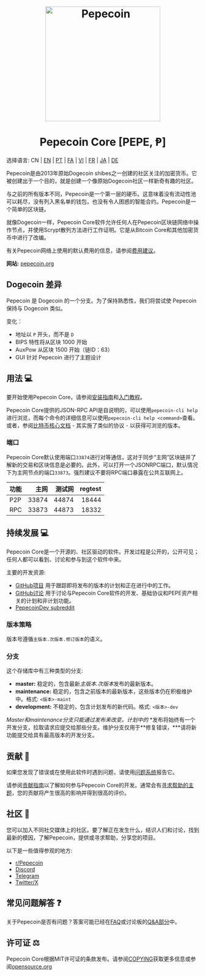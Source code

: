 <h1 align="center">
<img src="https://i.imgur.com/DDkfI9i.png" alt="Pepecoin" width="300"/>
<br/><br/>
Pepecoin Core [PEPE, Ᵽ]
</h1>

选择语言: CN | [EN](./README.md) | [PT](./README_pt_BR.md) | [FA](./README_fa_IR.md) | [VI](./README_vi_VN.md) | [FR](./README_fr_FR.md) | [JA](./README_ja_JP.md) | [DE](./README_ger_DE.md)

Pepecoin是由2013年原始Dogecoin shibes之一创建的社区关注的加密货币。它被创建出于一个目的，就是创建一个像原始Dogecoin社区一样新奇有趣的社区。

与之前的所有版本不同，Pepecoin是一个第一层的硬币。这意味着没有流动性池可以耗尽，没有列入黑名单的钱包，也没有令人困惑的智能合约。Pepecoin是一个简单的区块链。

就像Dogecoin一样，Pepecoin Core软件允许任何人在Pepecoin区块链网络中操作节点，并使用Scrypt散列方法进行工作证明。它是从Bitcoin Core和其他加密货币中进行了改编。

有关Pepecoin网络上使用的默认费用的信息，请参阅[费用建议](doc/fee-recommendation.md)。

**网站:** [pepecoin.org](https://pepecoin.org)

## Dogecoin 差异

Pepecoin 是 Dogecoin 的一个分支。为了保持熟悉性，我们将尝试使 Pepecoin 保持与 Dogecoin 类似。

变化：

* 地址以 `P` 开头，而不是 `D`
* BIPS 特性将从区块 1000 开始
* AuxPow 从区块 1500 开始（链ID：63）
* GUI 针对 Pepecoin 进行了主题设计

## 用法 💻

要开始使用Pepecoin Core，请参阅[安装指南](INSTALL.md)和[入门教程](doc/getting-started.md)。

Pepecoin Core提供的JSON-RPC API是自说明的，可以使用`pepecoin-cli help`进行浏览，而每个命令的详细信息可以使用`pepecoin-cli help <command>`查看。或者，参阅[比特币核心文档](https://developer.bitcoin.org/reference/rpc/) - 其实施了类似的协议 - 以获得可浏览的版本。

### 端口

Pepecoin Core默认使用端口`33874`进行对等通信，这对于同步“主网”区块链并了解新的交易和区块信息是必要的。此外，可以打开一个JSONRPC端口，默认情况下为主网节点的端口`33873`。强烈建议不要将RPC端口暴露在公共互联网上。

| 功能     | 主网    | 测试网  | regtest |
| :------- | ------: | ------: | ------: |
| P2P      |   33874 |   44874 |   18444 |
| RPC      |   33873 |   44873 |   18332 |

## 持续发展 💻

Pepecoin Core是一个开源的、社区驱动的软件。开发过程是公开的，公开可见；任何人都可以看到、讨论和参与到这个软件中来。

主要的开发资源:

* [GitHub项目](https://github.com/pepecoinppc/pepecoin/projects) 用于跟踪即将发布的版本的计划和正在进行中的工作。
* [GitHub讨论](https://github.com/pepecoinppc/pepecoin/discussions) 用于讨论与Pepecoin Core软件的开发、基础协议和PEPE资产相关的计划和非计划功能。
* [PepecoinDev subreddit](https://www.reddit.com/r/pepecoindev/)

### 版本策略
版本号遵循```主版本.次版本.修订版本```的语义。

### 分支
这个存储库中有三种类型的分支:

- **master:** 稳定的，包含最新*主版本.次版本*发布的最新版本。
- **maintenance:** 稳定的，包含之前版本的最新版本，这些版本仍在积极维护中。格式: ```<版本>-maint```
- **development:** 不稳定的，包含计划发布的新代码。格式: ```<版本>-dev```

*Master和maintenance分支只能通过发布来改变。计划中的*
*发布将始终有一个开发分支，拉取请求应提交给那些分支。维护分支仅用于**修复错误，***请将新功能提交给具有最高版本的开发分支。

## 贡献 🤝

如果您发现了错误或在使用此软件时遇到问题，请使用[问题系统](https://github.com/pepecoinppc/pepecoin/issues/new?assignees=&labels=bug&template=bug_report.md&title=%5Bbug%5D+)报告它。

请参阅[贡献指南](CONTRIBUTING.md)以了解如何参与Pepecoin Core的开发。通常会有[寻求帮助的主题](https://github.com/pepecoinppc/pepecoin/labels/help%20wanted)，您的贡献将产生很高的影响并得到很高的评价。

## 社区 🐸

您可以加入不同社交媒体上的社区。要了解正在发生什么，结识人们和讨论，找到最新的模因，了解Pepecoin，提供或寻求帮助，分享您的项目。

以下是一些值得参观的地方:

* [r/Pepecoin](https://www.reddit.com/r/pepecoin/)
* [Discord](https://pepecoin.org/discord)
* [Telegram](https://t.me/PepecoinGroup)
* [Twitter/X](https://twitter.com/PepecoinNetwork)

## 常见问题解答 ❓

关于Pepecoin是否有问题？答案可能已经在[FAQ](doc/FAQ.md)或讨论板的[Q&A部分](https://github.com/pepecoinppc/pepecoin/discussions/categories/q-a)中。

## 许可证 ⚖️
Pepecoin Core根据MIT许可证的条款发布。请参阅[COPYING](COPYING)获取更多信息或参阅[opensource.org](https://opensource.org/licenses/MIT)

